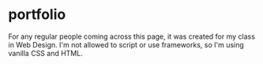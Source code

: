 # portfolio

For any regular people coming across this page, it was created for my class in Web Design. I'm not allowed to script or use frameworks, so I'm using vanilla CSS and HTML.
